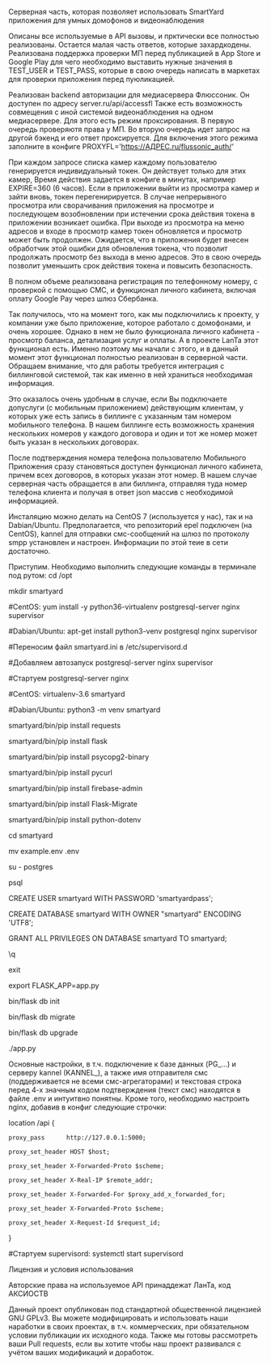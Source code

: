 Серверная часть, которая позволяет использовать SmartYard приложения для умных домофонов и видеонаблюдения

Описаны все используемые в API вызовы, и прктически все полностью реализованы. Остается малая часть ответов, которые захардкодены. 
Реализована поддержка проверки МП перед публикацией в App Store и Google Play для чего необходимо выставить нужные значения в TEST_USER и TEST_PASS, которые в свою очередь написать в маркетах для проверки приложения перед пуюликацией.

Реализован backend авторизации для медиасервера Флюссоник. Он доступен по адресу server.ru/api/accessfl Также есть возможность совмещения с иной системой видеонаблюдения на одном медиасервере. Для этого есть режим проксирования. В первую очередь проверяютя права у МП. Во вторую очередь идет запрос на другой бэкенд и его ответ проксируется. Для включения этого режима заполните в конфиге PROXYFL='https://АДРЕС.ru/flussonic_auth/'

При каждом запросе списка камер каждому пользователю генерируется индивидуальный токен. Он действует только для этих камер, Время действия задается в конфиге в минутах, например EXPIRE=360 (6 часов). Если в приложении выйти из просмотра камер и зайти вновь, токен перегенирируется. В случае непрерывного просмотра или сворачивания приложения на просмотре и последующем возобновлении при истечении срока действия токена в приложении возникает ошибка. При выходе из просмотра на меню адресов и входе в просмотр камер токен обновляется и просмотр может быть продолжен. Ожидается, что в приложения будет внесен обработчик этой ошибки для обновления токена, что позволит продолжать просмотр без выхода в меню адресов. Это в свою очередь позволит уменьшить срок действия токена и повысить безопасность.

В полном объеме реализована регистрация по телефонному номеру, с проверкой с помощью СМС, и функционал личного кабинета, включая оплату Google Pay через шлюз Сбербанка.

Так получилось, что на момент того, как мы подключились к проекту, у компании уже было приложение, которое работало с домофонами, и очень хорошее. Однако в нем не было функционала личного кабинета - просмотр баланса, детализация услуг и оплаты. А в проекте LanTa этот функционал есть. Именно поэтому мы начали с этого, и в данный момент этот функционал полностью реализован в серверной части. Обращаем внимание, что для работы требуется интеграция с биллинговой системой, так как именно в ней храниться необходимая информация. 

Это оказалось очень удобным в случае, если Вы подключаете допуслуги (с мобильным приложением) действующим клиентам, у которых уже есть запись в биллинге с указанным там номером мобильного телефона. В нашем биллинге есть возможность хранения нескольких номеров у каждого договора и один и тот же номер может быть указан в нескольких договорах. 

После подтверждения номера телефона пользователю Мобильного Приложения сразу становяться доступен функционал личного  кабинета, причем всех договоров, в которых указан этот номер. В нашем случае серверная часть обращается в апи биллинга, отправляя туда номер телефона клиента и получая в ответ json массив с необходимой информацией. 

Инсталяцию можно делать на CentOS 7 (используется у нас), так и на Dabian/Ubuntu. Предполагается, что репозиторий epel подключен (на CentOS), kannel для отправки смс-сообщений на шлюз по протоколу smpp установлен и настроен. Информации по этой теие в сети достаточно. 

Приступим. Необходимо выполнить следующие команды в терминале под рутом:
cd /opt

mkdir smartyard


#CentOS:
yum install -y python36-virtualenv postgresql-server nginx supervisor

#Dabian/Ubuntu:
apt-get install python3-venv postgresql nginx supervisor

#Переносим файл smartyard.ini в /etc/supervisord.d 

#Добавляем автозапуск postgresql-server nginx supervisor

#Стартуем postgresql-server nginx

#CentOS:
virtualenv-3.6 smartyard

#Dabian/Ubuntu:
python3 -m venv smartyard

smartyard/bin/pip install requests

smartyard/bin/pip install flask

smartyard/bin/pip install psycopg2-binary

smartyard/bin/pip install pycurl

smartyard/bin/pip install firebase-admin

smartyard/bin/pip install Flask-Migrate

smartyard/bin/pip install python-dotenv

cd smartyard

mv example.env .env

su - postgres

psql

CREATE USER smartyard WITH PASSWORD 'smartyardpass';

CREATE DATABASE smartyard WITH OWNER "smartyard" ENCODING 'UTF8';

GRANT ALL PRIVILEGES ON DATABASE smartyard TO smartyard;

\q

exit

export FLASK_APP=app.py

bin/flask db init

bin/flask db migrate

bin/flask db upgrade

./app.py


Основные настройки, в т.ч. подключение к базе данных (PG_...) и серверу kannel (KANNEL_), а также имя отправителя смс (поддерживается не всеми смс-агрегаторами) и текстовая строка перед 4-х значным кодом подтверждения (текст смс) находятся в файле .env и интуитвно понятны. Кроме того, необходимо настроить nginx, добавив в конфиг следующие строчки:
 
 location /api {
 
    proxy_pass      http://127.0.0.1:5000;
    
    proxy_set_header HOST $host;
    
    proxy_set_header X-Forwarded-Proto $scheme;
    
    proxy_set_header X-Real-IP $remote_addr;
    
    proxy_set_header X-Forwarded-For $proxy_add_x_forwarded_for;
    
    proxy_set_header X-Forwarded-Proto $scheme;
    
    proxy_set_header X-Request-Id $request_id;
    
  }

#Стартуем supervisord:
systemctl start supervisord


Лицензия и условия использования

Авторские права на используемое API принаддежат ЛанТа, код АКСИОСТВ

Данный проект опубликован под стандартной общественной лицензией GNU GPLv3. Вы можете модифицировать и использовать наши наработки в своих проектах, в т.ч. коммерческих, при обязательном условии публикации их исходного кода. Также мы готовы рассмотреть ваши Pull requests, если вы хотите чтобы наш проект развивался с учётом ваших модификаций и доработок.
